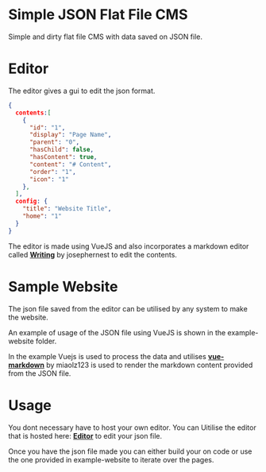 # Simple JSON Flat File CMS
Simple and dirty flat file CMS with data saved on JSON file.

# Editor
The editor gives a gui to edit the json format.

```json
{
  contents:[
    {
      "id": "1",
      "display": "Page Name",
      "parent": "0",
      "hasChild": false,
      "hasContent": true,
      "content": "# Content",
      "order": "1",
      "icon": "1"
    },
  ],
  config: {
    "title": "Website Title",
    "home": "1"
  }
}
```

The editor is made using VueJS and also incorporates a markdown editor called **[Writing](https://github.com/josephernest/writing/)** by josephernest to edit the contents.

# Sample Website
The json file saved from the editor can be utilised by any system to make the website.

An example of usage of the JSON file using VueJS is shown in the example-website folder.

In the example Vuejs is used to process the data and utilises **[vue-markdown](https://github.com/miaolz123/vue-markdown)** by miaolz123 is used to render the markdown content provided from the JSON file.

# Usage
You dont necessary have to host your own editor. You can Uitilise the editor that is hosted here: **[Editor](#)** to edit your json file.

Once you have the json file made you can either build your on code or use the one provided in example-website to iterate over the pages.
